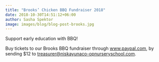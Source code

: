 ```yaml
---
title: "Brooks’ Chicken BBQ Fundraiser 2018"
date: 2018-10-30T14:51:12+06:00
author: Sasha Spektor
image: images/blog/blog-post-brooks.jpg
---
```

Support early education with BBQ!

Buy tickets to our Brooks BBQ fundraiser through www.paypal.com, by sending $12 to treasurer@niskayunaco-opnurseryschool.com.

